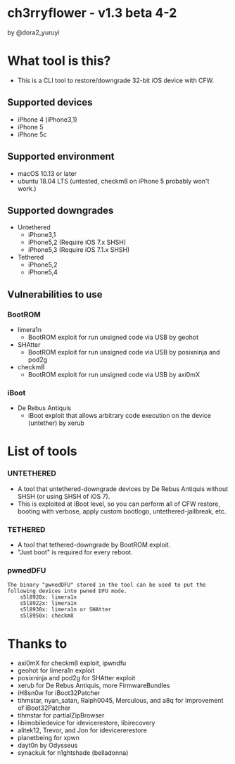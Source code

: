 # ch3rryflower - v1.3 beta 4-2
by @dora2_yuruyi


# What tool is this?
- This is a CLI tool to restore/downgrade 32-bit iOS device with CFW.


## Supported devices
- iPhone 4 (iPhone3,1)
- iPhone 5
- iPhone 5c


## Supported environment
- macOS 10.13 or later
- ubuntu 18.04 LTS (untested, checkm8 on iPhone 5 probably won't work.)


## Supported downgrades
- Untethered
	- iPhone3,1
	- iPhone5,2 (Require iOS 7.x SHSH)
	- iPhone5,3 (Require iOS 7.1.x SHSH)
- Tethered
	- iPhone5,2
	- iPhone5,4


## Vulnerabilities to use
### BootROM
- limera1n
	- BootROM exploit for run unsigned code via USB by geohot
- SHAtter
	- BootROM exploit for run unsigned code via USB by posixninja and pod2g
- checkm8
	- BootROM exploit for run unsigned code via USB by axi0mX

### iBoot
- De Rebus Antiquis
	- iBoot exploit that allows arbitrary code execution on the device (untether) by xerub  


# List of tools
### UNTETHERED
- A tool that untethered-downgrade devices by De Rebus Antiquis without SHSH (or using SHSH of iOS 7).
- This is exploited at iBoot level, so you can perform all of CFW restore, booting with verbose, apply custom bootlogo, untethered-jailbreak, etc.

### TETHERED
- A tool that tethered-downgrade by BootROM exploit.
- "Just boot" is required for every reboot.

### pwnedDFU
	The binary "pwnedDFU" stored in the tool can be used to put the following devices into pwned DFU mode.
		s5l8920x: limera1n
		s5l8922x: limera1n
		s5l8930x: limera1n or SHAtter
		s5l8950x: checkm8


# Thanks to
- axi0mX for checkm8 exploit, ipwndfu
- geohot for limera1n exploit
- posixninja and pod2g for SHAtter exploit
- xerub for De Rebus Antiquis, more FirmwareBundles
- iH8sn0w for iBoot32Patcher
- tihmstar, nyan_satan, Ralph0045, Merculous, and a8q for Improvement of iBoot32Patcher
- tihmstar for partialZipBrowser
- libimobiledevice for idevicerestore, libirecovery
- alitek12, Trevor, and Jon for idevicererestore
- planetbeing for xpwn
- dayt0n by Odysseus
- synackuk for n1ghtshade (belladonna)
